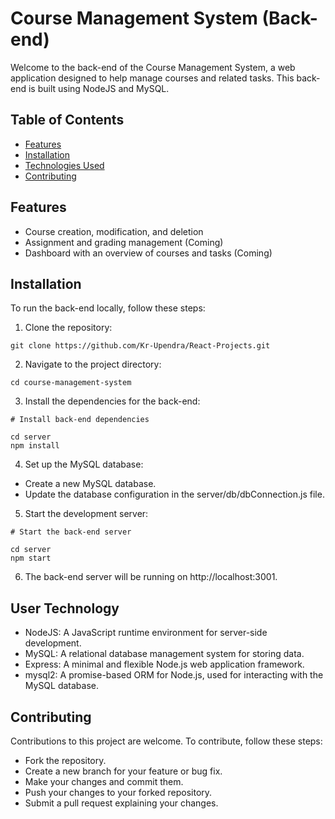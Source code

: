 # Course Management System (Back-end)

Welcome to the back-end of the Course Management System, a web application designed to help manage courses and related tasks. This back-end is built using NodeJS and MySQL.

## Table of Contents

- [Features](#features)
- [Installation](#installation)
- [Technologies Used](#technologies-used)
- [Contributing](#contributing)

## Features

- Course creation, modification, and deletion
- Assignment and grading management (Coming)
- Dashboard with an overview of courses and tasks (Coming)

## Installation

To run the back-end locally, follow these steps:

1. Clone the repository:

```
git clone https://github.com/Kr-Upendra/React-Projects.git
```

2. Navigate to the project directory:

```
cd course-management-system
```

3. Install the dependencies for the back-end:

```
# Install back-end dependencies

cd server
npm install
```

4. Set up the MySQL database:

- Create a new MySQL database.
- Update the database configuration in the server/db/dbConnection.js file.

5. Start the development server:

```
# Start the back-end server

cd server
npm start
```

6. The back-end server will be running on http://localhost:3001.

## User Technology

- NodeJS: A JavaScript runtime environment for server-side development.
- MySQL: A relational database management system for storing data.
- Express: A minimal and flexible Node.js web application framework.
- mysql2: A promise-based ORM for Node.js, used for interacting with the MySQL database.

## Contributing

Contributions to this project are welcome. To contribute, follow these steps:

- Fork the repository.
- Create a new branch for your feature or bug fix.
- Make your changes and commit them.
- Push your changes to your forked repository.
- Submit a pull request explaining your changes.
